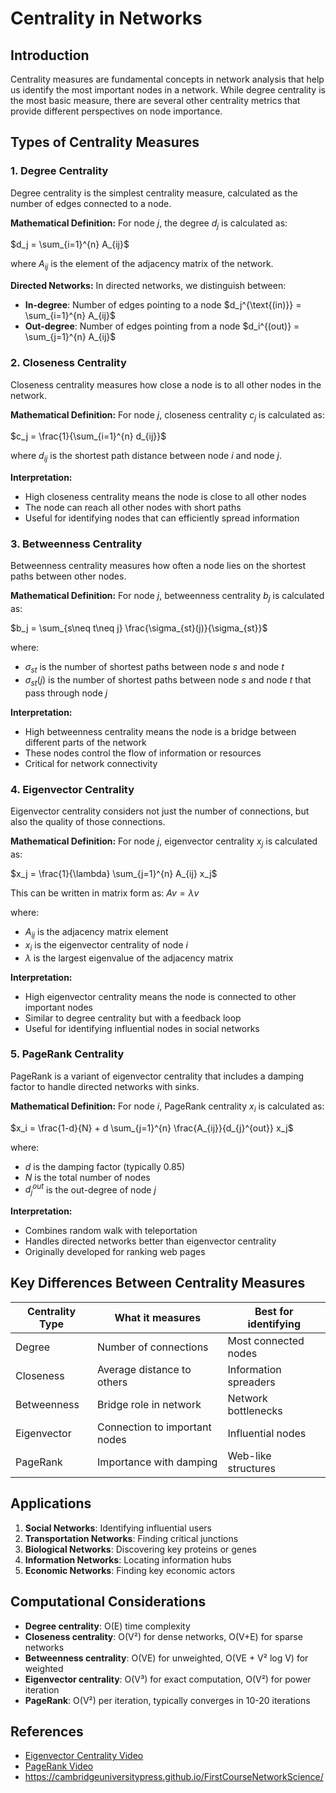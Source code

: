 # Centrality in Networks

## Introduction

Centrality measures are fundamental concepts in network analysis that help us identify the most important nodes in a network. While degree centrality is the most basic measure, there are several other centrality metrics that provide different perspectives on node importance.

## Types of Centrality Measures

### 1. Degree Centrality

Degree centrality is the simplest centrality measure, calculated as the number of edges connected to a node.

**Mathematical Definition:**
For node $j$, the degree $d_j$ is calculated as:

$d_j = \sum_{i=1}^{n} A_{ij}$

where $A_{ij}$ is the element of the adjacency matrix of the network.

**Directed Networks:**
In directed networks, we distinguish between:
- **In-degree**: Number of edges pointing to a node
  $d_j^{\text{(in)}} = \sum_{i=1}^{n} A_{ij}$
- **Out-degree**: Number of edges pointing from a node
  $d_i^{(out)} = \sum_{j=1}^{n} A_{ij}$

### 2. Closeness Centrality

Closeness centrality measures how close a node is to all other nodes in the network.

**Mathematical Definition:**
For node $j$, closeness centrality $c_j$ is calculated as:

$c_j = \frac{1}{\sum_{i=1}^{n} d_{ij}}$

where $d_{ij}$ is the shortest path distance between node $i$ and node $j$.

**Interpretation:**
- High closeness centrality means the node is close to all other nodes
- The node can reach all other nodes with short paths
- Useful for identifying nodes that can efficiently spread information

### 3. Betweenness Centrality

Betweenness centrality measures how often a node lies on the shortest paths between other nodes.

**Mathematical Definition:**
For node $j$, betweenness centrality $b_j$ is calculated as:

$b_j = \sum_{s\neq t\neq j} \frac{\sigma_{st}(j)}{\sigma_{st}}$

where:
- $\sigma_{st}$ is the number of shortest paths between node $s$ and node $t$
- $\sigma_{st}(j)$ is the number of shortest paths between node $s$ and node $t$ that pass through node $j$

**Interpretation:**
- High betweenness centrality means the node is a bridge between different parts of the network
- These nodes control the flow of information or resources
- Critical for network connectivity

### 4. Eigenvector Centrality

Eigenvector centrality considers not just the number of connections, but also the quality of those connections.

**Mathematical Definition:**
For node $j$, eigenvector centrality $x_j$ is calculated as:

$x_j = \frac{1}{\lambda} \sum_{j=1}^{n} A_{ij} x_j$

This can be written in matrix form as:
$Av = \lambda{v}$

where:
- $A_{ij}$ is the adjacency matrix element
- $x_i$ is the eigenvector centrality of node $i$
- $\lambda$ is the largest eigenvalue of the adjacency matrix

**Interpretation:**
- High eigenvector centrality means the node is connected to other important nodes
- Similar to degree centrality but with a feedback loop
- Useful for identifying influential nodes in social networks

### 5. PageRank Centrality

PageRank is a variant of eigenvector centrality that includes a damping factor to handle directed networks with sinks.

**Mathematical Definition:**
For node $i$, PageRank centrality $x_i$ is calculated as:

$x_i = \frac{1-d}{N} + d \sum_{j=1}^{n} \frac{A_{ij}}{d_{j}^{out}} x_j$

where:
- $d$ is the damping factor (typically 0.85)
- $N$ is the total number of nodes
- $d_{j}^{out}$ is the out-degree of node $j$

**Interpretation:**
- Combines random walk with teleportation
- Handles directed networks better than eigenvector centrality
- Originally developed for ranking web pages

## Key Differences Between Centrality Measures

| Centrality Type | What it measures | Best for identifying |
|----------------|------------------|---------------------|
| Degree | Number of connections | Most connected nodes |
| Closeness | Average distance to others | Information spreaders |
| Betweenness | Bridge role in network | Network bottlenecks |
| Eigenvector | Connection to important nodes | Influential nodes |
| PageRank | Importance with damping | Web-like structures |

## Applications

1. **Social Networks**: Identifying influential users
2. **Transportation Networks**: Finding critical junctions
3. **Biological Networks**: Discovering key proteins or genes
4. **Information Networks**: Locating information hubs
5. **Economic Networks**: Finding key economic actors

## Computational Considerations

- **Degree centrality**: O(E) time complexity
- **Closeness centrality**: O(V²) for dense networks, O(V+E) for sparse networks
- **Betweenness centrality**: O(VE) for unweighted, O(VE + V² log V) for weighted
- **Eigenvector centrality**: O(V³) for exact computation, O(V²) for power iteration
- **PageRank**: O(V²) per iteration, typically converges in 10-20 iterations

## References

- [Eigenvector Centrality Video](https://www.youtube.com/watch?v=Fr-KK8Ks5vg)
- [PageRank Video](https://www.youtube.com/watch?v=-u02pxg4w8U)
- https://cambridgeuniversitypress.github.io/FirstCourseNetworkScience/
